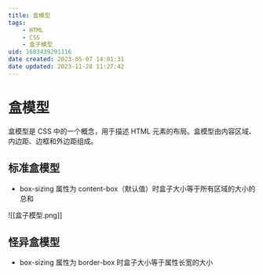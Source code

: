 ```yaml
---
title: 盒模型
tags: 
    - HTML
    - CSS   
    - 盒子模型
uid: 1683439291116
date created: 2023-05-07 14:01:31
date updated: 2023-11-28 11:27:42
---
```


# 盒模型

盒模型是 CSS 中的一个概念，用于描述 HTML 元素的布局。盒模型由内容区域、内边距、边框和外边距组成。

## 标准盒模型

- box-sizing 属性为 content-box（默认值）时盒子大小等于所有区域的大小的总和

![[盒子模型.png]]

## 怪异盒模型

- box-sizing 属性为 border-box 时盒子大小等于属性长宽的大小
